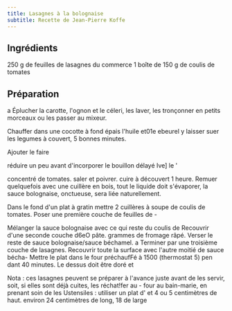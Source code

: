 ```yaml
---
title: Lasagnes à la bolognaise
subtitle: Recette de Jean-Pierre Koffe
---
```


<link rel="stylesheet" href="https://raw.githubusercontent.com/markdowncss/splendor/master/css/splendor.css">

<link rel="stylesheet" href="https://gist.githubusercontent.com/christianfelicite/8abce78491df5d5af1e87ea52a89689a/raw/15427a6576989bfa774f3385dc2106c36d05cb85/gist_stylesheet.css">

<script src="https://gist.githubusercontent.com/christianfelicite/e6fe830d808c701c3b588eb00a6c2928/raw/5ae61b2790d6d033b041704fcefb05725f18821f/bechamel.md"></script>

<script src="https://gist.githubusercontent.com/christianfelicite/e6fe830d808c701c3b588eb00a6c2928/raw/e2e85208b7d894eaae76dd83def6b4161347de9a/bolognaise.md"></script>

## Ingrédients
250 g de feuilles de lasagnes du commerce 
1 boîte de 150 g de coulis de tomates

## Préparation

a Éplucher la carotte, l'ognon et le céleri, les laver, les tronçonner en petits morceaux ou les passer au mixeur.

Chauffer dans une cocotte à fond épais l'huile et01e ebeurel y laisser suer les legumes à couvert, 5 bonnes minutes.

Ajouter le faire 

réduire un peu avant d'incorporer le bouillon délayé Ive] le ' 

concentré de tomates. saler et poivrer. cuire à découvert 1 heure. 
Remuer quelquefois avec une cuillère en bois, tout le liquide doit 
s'évaporer, la sauce bolognaise, onctueuse, sera liée naturellement. 

Dans le fond d'un plat à gratin mettre 2 cuillères à soupe de 
coulis de tomates. Poser une première couche de feuilles de - 

Mélanger la sauce bolognaise avec ce qui reste du coulis de 
Recouvrir d'une seconde couche d6eO pâte. 
grammes de fromage râpé. 
Verser le reste de sauce bolognaise/sauce béchamel. 
a Terminer par une troisième couche de lasagnes. 
Recouvrir toute la surface avec l'autre moitié de sauce bécha- 
Mettre le plat dans le four préchaufFé à 1500 (thermostat 5) pen 
dant 40 minutes. Le dessus doit être doré et 

Nota : ces lasagnes peuvent se préparer à l'avance
juste avant de les servir, soit, si elles sont déjà cuites, les réchat!fer au - 
four au bain-marie, en prenant soin de les 
Ustensiles : utiliser un plat d' 
et 4 ou 5 centimètres de haut. 
environ 24 centimètres de long, 18 de large 
